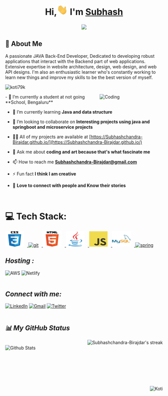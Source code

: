 <h1 align="center">   Hi,<img style="width: 35px;" src="https://raw.githubusercontent.com/ABSphreak/ABSphreak/master/gifs/Hi.gif" alt=""> I'm <a href="https://www.linkedin.com/in/koteswararao-pathakoti-b8a377230/" target="_blank"> Subhash </a></h1>
<h3 align="center"> <img src="https://readme-typing-svg.herokuapp.com?color=00FFFF&lines=Java+Backend+Developer+%3A)" /> </h3>

## 🚀 About Me
A passionate JAVA Back-End Developer, Dedicated to developing robust applications that interact with the Backend part of web applications. Extensive expertise in website architecture, design, web design, and web API designs. I'm also an enthusiastic learner who's constantly working to learn new things and improve my skills to be the best version of myself. 

<p align="left"> <img src="https://komarev.com/ghpvc/?username=Subhashchandra-Birajdar&label=Profile%20views&color=0e75b6&style=flat" alt="koti79k" /> </p>
<img src="https://user-images.githubusercontent.com/105915717/192617762-4a3e755e-e814-484b-a365-5d139d116bd1.gif" alt="Coding" align="right" width="40%"/>
- 🔭 I’m currently a student at not going **School, Bengaluru**

- 🌱 I’m currently learning **Java and data structure**

- 👯 I’m looking to collaborate on **Interesting projects using java and springboot and microservice projects**

- 👨‍💻 All of my projects are available at [https://Subhashchandra-Birajdar.github.io/](https://Subhashchandra-Birajdar.github.io/)

- 💬 Ask me about **coding and art because that's what fascinate me**

- 📫 How to reach me **Subhashchandra-Birajdar@gmail.com**

- ⚡ Fun fact **I think I am creative**

- 👯 **Love to connect with people and Know their stories**
<br>


# 💻 Tech Stack:
<p align="left"> <a href="https://www.w3schools.com/css/" target="_blank" rel="noreferrer"> <img src="https://raw.githubusercontent.com/devicons/devicon/master/icons/css3/css3-original-wordmark.svg" alt="css3"height="50" width="60"  style="margin-right: 10px;"/> </a> <a href="https://git-scm.com/" target="_blank" rel="noreferrer"> <img src="https://www.vectorlogo.zone/logos/git-scm/git-scm-icon.svg" alt="git"height="50" width="60" style="margin-right: 10px;"/> </a> <a href="https://www.w3.org/html/" target="_blank" rel="noreferrer"> <img src="https://raw.githubusercontent.com/devicons/devicon/master/icons/html5/html5-original-wordmark.svg" alt="html5" height="50" width="60" style="margin-right: 10px;"/> </a> <a href="https://www.java.com" target="_blank" rel="noreferrer"> <img src="https://raw.githubusercontent.com/devicons/devicon/master/icons/java/java-original.svg" alt="java"height="50" width="60" style="margin-right: 10px;"/> </a> <a href="https://developer.mozilla.org/en-US/docs/Web/JavaScript" target="_blank" rel="noreferrer"> <img src="https://raw.githubusercontent.com/devicons/devicon/master/icons/javascript/javascript-original.svg" alt="javascript"height="50" width="60" style="margin-right: 10px;"/> </a> <a href="https://www.mysql.com/" target="_blank" rel="noreferrer"> <img src="https://raw.githubusercontent.com/devicons/devicon/master/icons/mysql/mysql-original-wordmark.svg" alt="mysql" height="50" width="60" style="margin-right: 10px;"/> </a> <a href="https://spring.io/" target="_blank" rel="noreferrer"> <img src="https://www.vectorlogo.zone/logos/springio/springio-icon.svg" alt="spring" height="50" width="60" style="margin-right: 10px;"/> </a> </p>

<!-- <h3 align="left">Hosting :</h3> -->
<h2 align="left"><i>Hosting :</i></h2>
<div align="left">
  <img alt="AWS" src="https://img.shields.io/badge/Amazon_AWS-FF9900?style=for-the-badge&logo=amazonaws&logoColor=white"/>
  <img alt="Netlify" src="https://img.shields.io/badge/Netlify-00C7B7?style=for-the-badge&logo=netlify&logoColor=white"/>
</div><br/>




<!-- <h3 align="left">Connect with me:</h3> -->
<h2 align="left"><i>Connect with me:</i></h2>
<div align="left">
  <a href="https://www.linkedin.com/in/Subhash-Birajdar/"><img alt="LinkedIn" src="https://img.shields.io/badge/linkedin-%230077B5.svg?style=for-the-badge&logo=linkedin&logoColor=white"/></a>
  <a href="mailto:Subhashchandra-Birajdar@gmail.com"><img alt="Gmail" src="https://img.shields.io/badge/Gmail-D14836?style=for-the-badge&logo=gmail&logoColor=white"/></a>
   <a href="https://twitter.com/Subhashchandra-Birajdar"><img alt="Twitter" src="https://img.shields.io/badge/Twitter-1DA1F2?style=for-the-badge&logo=twitter&logoColor=white"/></a>
</div>

<br>
<!-- <h2 align="center">📊 My Github Stats</h2>

<div>
  <img align="left" src="https://github-readme-streak-stats.herokuapp.com/?user=Subhashchandra-Birajdar&theme=indian-flag" alt="Koti" height="250px" width="45%" />
  <img align="right" src="https://github-readme-stats.vercel.app/api?username=Subhashchandra-Birajdar&theme=flag-india&show_icons=true&count_private=true" alt="Github Stats" height="255px" width="45%"/>
</div>
  
</br>  


<div>
  <img align="left" src="https://github-readme-stats.vercel.app/api/top-langs/?username=Subhashchandra-Birajdar&layout=default&langs_count=8&hide=&theme=indian-flag" alt="Koti" height="275px" width="30%"/>
  <img align="right" src="https://activity-graph.herokuapp.com/graph?username=Subhashchandra-Birajdar&bg_color=ffffff&color=000080&line=138808&point=ff9933&area=true" height="275px" width="65%"/>
</div> -->


<!-- ==============================================================================================================-->

<h2><i>📊 My GitHub Status</i></h2>
 <div align="right">
<img alt="Subhashchandra-Birajdar's streak" src="https://github-readme-streak-stats.herokuapp.com/?user=Subhashchandra-Birajdar&theme=highcontrast&hide_border=true"/>
</div>

<!--  <p> <img align="left"  src="https://github-readme-stats.vercel.app/api?username=Subhashchandra-Birajdar&show_icons=true&locale=en&theme=dark" alt="Koti"  height="170" /></p> -->

<img align="left" src="https://github-readme-stats.vercel.app/api?username=Subhashchandra-Birajdar&theme=highcontrast&show_icons=true&count_private=true" alt="Github Stats" height="170" />

<br> <br><br> <br><br> <br>



<!-- /*==========================================*/ -->
 <div align="right">
<img src="https://github-readme-stats.vercel.app/api/top-langs?username=Subhashchandra-Birajdar&show_icons=true&locale=en&layout=compact&theme=dark" alt="Koti" height="200" />
</div>

<div>
  <br> <br>
<!-- <img src="https://activity-graph.herokuapp.com/graph?username=Subhashchandra-Birajdar&theme=xcode" height ="300"/> -->
</div>


